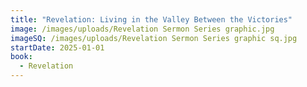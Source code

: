 ```yaml
---
title: "Revelation: Living in the Valley Between the Victories"
image: /images/uploads/Revelation Sermon Series graphic.jpg
imageSQ: /images/uploads/Revelation Sermon Series graphic sq.jpg
startDate: 2025-01-01
book:
  - Revelation
---
```

